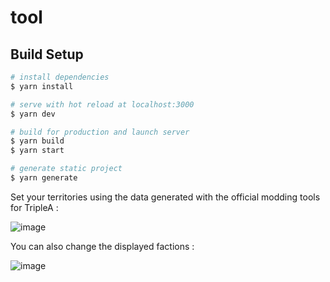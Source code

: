 # tool

## Build Setup

```bash
# install dependencies
$ yarn install

# serve with hot reload at localhost:3000
$ yarn dev

# build for production and launch server
$ yarn build
$ yarn start

# generate static project
$ yarn generate
```

Set your territories using the data generated with the official modding tools for TripleA : 

![image](https://user-images.githubusercontent.com/99656769/202908164-3cf85461-6d5b-4c07-b08a-7068c97652b4.png)


You can also change the displayed factions :

![image](https://user-images.githubusercontent.com/99656769/202908192-6ef803b5-43cd-4798-b98e-ffe0429baa6f.png)

